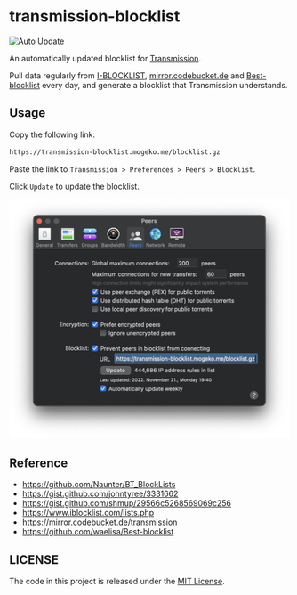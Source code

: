 # transmission-blocklist

[![Auto Update](https://github.com/mogeko/transmission-blocklist/actions/workflows/update.yml/badge.svg)](https://github.com/mogeko/transmission-blocklist/actions/workflows/update.yml)

An automatically updated blocklist for [Transmission](https://transmissionbt.com).

Pull data regularly from [I-BLOCKLIST](https://www.iblocklist.com/lists.php), [mirror.codebucket.de](https://mirror.codebucket.de/transmission/) and [Best-blocklist](https://github.com/waelisa/Best-blocklist) every day, and generate a blocklist that Transmission understands.

## Usage

Copy the following link:

```txt
https://transmission-blocklist.mogeko.me/blocklist.gz
```

Paste the link to `Transmission > Preferences > Peers > Blocklist`.

Click `Update` to update the blocklist.

![setting-blocklist](./docs/setting-blocklist.png)

## Reference

- <https://github.com/Naunter/BT_BlockLists>
- <https://gist.github.com/johntyree/3331662>
- <https://gist.github.com/shmup/29566c5268569069c256>
- <https://www.iblocklist.com/lists.php>
- <https://mirror.codebucket.de/transmission>
- <https://github.com/waelisa/Best-blocklist>

## LICENSE

The code in this project is released under the [MIT License](./LICENSE).
